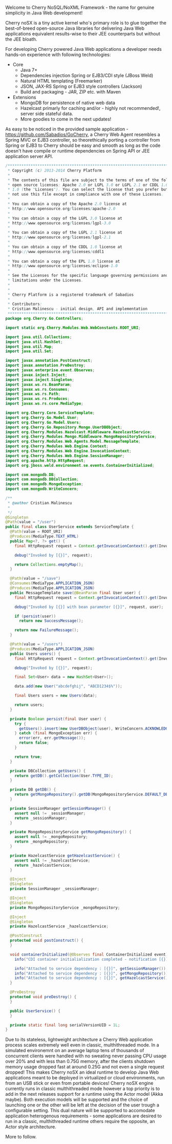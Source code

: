 Welcome to Cherry NoSQL/NoXML Framework - the name for genuine simplicity in Java Web development!

 Cherry noSX is a tiny active kernel who's primary role is to glue together the best-of-breed open-source Java libraries for delivering Java Web applications equivalent results-wise to their JEE counterparts but without the JEE bloath.  

   For developing Cherry powered Java Web applications a developer needs hands-on experience with following technologies: 
 * Core
   * Java 7+
   * Dependencies injection Spring or EJB3/CDI style (JBoss Weld)
   * Natural HTML templating (Freemarker)
   * JSON, JAX-RS Spring or EJB3 style controllers (Jackson)
   * Build and packaging  - JAR, ZIP etc. with Maven
 * Extensions
   * MongoDB for persistence of native web data
   * Hazelcast primarly for caching and/or - highly not recommended!, server side stateful data.
   * More goodies to come in the next updates!
   
  As easy to be noticed in the provided sample application - https://github.com/Sabadios/GoCherry, a Cherry Web Agent resembles a Spring MVC or EJB3 controller, so theorethically porting a controller from Spring or EJB3 to Cherry should be easy and smooth as long as the code doesn't have compile or runtime dependencies on Spring API or JEE application server API.  
  
```java
/*******************************************************************************
 * Copyright (c) 2013-2014 Cherry Platform
 *
 * The contents of this file are subject to the terms of one of the following
 * open source licenses: Apache 2.0 or LGPL 3.0 or LGPL 2.1 or CDDL 1.0 or EPL
 * 1.0 (the "Licenses"). You can select the license that you prefer but you may
 * not use this file except in compliance with one of these Licenses.
 *
 * You can obtain a copy of the Apache 2.0 license at
 * http://www.opensource.org/licenses/apache-2.0
 *
 * You can obtain a copy of the LGPL 3.0 license at
 * http://www.opensource.org/licenses/lgpl-3.0
 *
 * You can obtain a copy of the LGPL 2.1 license at
 * http://www.opensource.org/licenses/lgpl-2.1
 *
 * You can obtain a copy of the CDDL 1.0 license at
 * http://www.opensource.org/licenses/cddl1
 *
 * You can obtain a copy of the EPL 1.0 license at
 * http://www.opensource.org/licenses/eclipse-1.0
 *
 * See the Licenses for the specific language governing permissions and
 * limitations under the Licenses.
 *
 *
 * Cherry Platform is a registered trademark of Sabadios
 *
 * Contributors:
 * Cristian Malinescu - initial design, API and implementation
 *******************************************************************************/
package org.Cherry.Go.Controllers;

import static org.Cherry.Modules.Web.WebConstants.ROOT_URI;

import java.util.Collections;
import java.util.HashSet;
import java.util.Map;
import java.util.Set;

import javax.annotation.PostConstruct;
import javax.annotation.PreDestroy;
import javax.enterprise.event.Observes;
import javax.inject.Inject;
import javax.inject.Singleton;
import javax.ws.rs.BeanParam;
import javax.ws.rs.Consumes;
import javax.ws.rs.Path;
import javax.ws.rs.Produces;
import javax.ws.rs.core.MediaType;

import org.Cherry.Core.ServiceTemplate;
import org.Cherry.Go.Model.User;
import org.Cherry.Go.Model.Users;
import org.Cherry.Go.Repository.Mongo.UserDBObject;
import org.Cherry.Modules.Hazelcast.Middleware.HazelcastService;
import org.Cherry.Modules.Mongo.Middleware.MongoRepositoryService;
import org.Cherry.Modules.Web.Agents.Model.MessageTemplate;
import org.Cherry.Modules.Web.Engine.Context;
import org.Cherry.Modules.Web.Engine.InvocationContext;
import org.Cherry.Modules.Web.Engine.SessionManager;
import org.apache.http.HttpRequest;
import org.jboss.weld.environment.se.events.ContainerInitialized;

import com.mongodb.DB;
import com.mongodb.DBCollection;
import com.mongodb.MongoException;
import com.mongodb.WriteConcern;

/**
 * @author Cristian.Malinescu
 * 
 */
@Singleton
@Path(value = "/user")
public final class UserService extends ServiceTemplate {
  @Path(value = ROOT_URI)
  @Produces(MediaType.TEXT_HTML)
  public Map<?, ?> get() {
    final HttpRequest request = Context.getInvocationContext().get(InvocationContext.Key.Request);

    debug("Invoked by [{}]", request);

    return Collections.emptyMap();
  }

  @Path(value = "/save")
  @Consumes(MediaType.APPLICATION_JSON)
  @Produces(MediaType.APPLICATION_JSON)
  public MessageTemplate save(@BeanParam final User user) {
    final HttpRequest request = Context.getInvocationContext().get(InvocationContext.Key.Request);

    debug("Invoked by [{}] with bean parameter [{}]", request, user);

    if (persist(user))
      return new SuccessMessage();

    return new FailureMessage();
  }

  @Path(value = "/users")
  @Produces(MediaType.APPLICATION_JSON)
  public Users users() {
    final HttpRequest request = Context.getInvocationContext().get(InvocationContext.Key.Request);

    debug("Invoked by [{}]", request);

    final Set<User> data = new HashSet<User>();

    data.add(new User("abcdefghij", "ABCD1234$%"));

    final Users users = new Users(data);

    return users;
  }

  private Boolean persist(final User user) {
    try {
      getUsers().insert(new UserDBObject(user), WriteConcern.ACKNOWLEDGED);
    } catch (final MongoException err) {
      error(err, err.getMessage());
      return false;
    }

    return true;
  }

  private DBCollection getUsers() {
    return getDB().getCollection(User.TYPE_ID);
  }

  private DB getDB() {
    return getMongoRepository().getDB(MongoRepositoryService.DEFAULT_DB_NAME);
  }

  private SessionManager getSessionManager() {
    assert null != _sessionManager;
    return _sessionManager;
  }

  private MongoRepositoryService getMongoRepository() {
    assert null != _mongoRepository;
    return _mongoRepository;
  }

  private HazelcastService getHazelcastService() {
    assert null != _hazelcastService;
    return _hazelcastService;
  }

  @Inject
  @Singleton
  private SessionManager _sessionManager;

  @Inject
  @Singleton
  private MongoRepositoryService _mongoRepository;

  @Inject
  @Singleton
  private HazelcastService _hazelcastService;

  @PostConstruct
  protected void postConstruct() {
  }

  void containerInitialized(@Observes final ContainerInitialized event) {
    info("CDI container initialialization completed - notification [{}] received.", event);

    info("Attached to service dependency : [{}]", getSessionManager());
    info("Attached to service dependency : [{}]", getMongoRepository());
    info("Attached to service dependency : [{}]", getHazelcastService());
  }

  @PreDestroy
  protected void preDestroy() {
  }

  public UserService() {
  }

  private static final long serialVersionUID = 1L;
}

```

  Due to its stateless, lightweight architecture a Cherry Web application process scales extremely well even in classic, multhithreaded mode. In a simulated environemnt on an average laptop tens of thousands of concurrent clients were handled with no sweating never passing CPU usage over 20% and with less than 0.75G memory, after the clients shutdown memory usage dropped fast at around 0.25G and not even a single request dropped! This makes Cherry noSX an ideal runtime to develop Java Web applications meant to be deployed in virtualized or cloud environments, run from an USB stick or even from portable devices! 
  Cherry noSX engine currently runs in classic multhithreaded mode however a top priority is to add in the next releases support for a runtime using the Actor model (Akka maybe). Both execution models will be supported and the choice of launching one or the other will be left at the decision of the user trough a configurable setting. This dual nature will be supported to accomodate application heterogenous requirements - some applications are desired to run in a classic, multhithreaded runtime others require the opposite, an Actor style architecture.
  
  More to follow.
 



